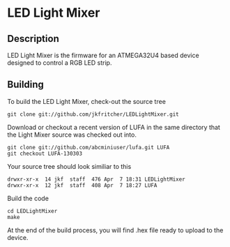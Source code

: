 # LED Light Mixer

## Description

LED Light Mixer is the firmware for an ATMEGA32U4 based device designed to control a RGB LED strip.

## Building

To build the LED Light Mixer, check-out the source tree

```
git clone git://github.com/jkfritcher/LEDLightMixer.git
```

Download or checkout a recent version of LUFA in the same directory that the Light Mixer source was checked out into.

```
git clone git://github.com/abcminiuser/lufa.git LUFA
git checkout LUFA-130303
```

Your source tree should look similiar to this

```
drwxr-xr-x  14 jkf  staff  476 Apr  7 18:31 LEDLightMixer
drwxr-xr-x  12 jkf  staff  408 Apr  7 18:27 LUFA
```

Build the code

```
cd LEDLightMixer
make
```

At the end of the build process, you will find .hex file ready to upload to the device.

